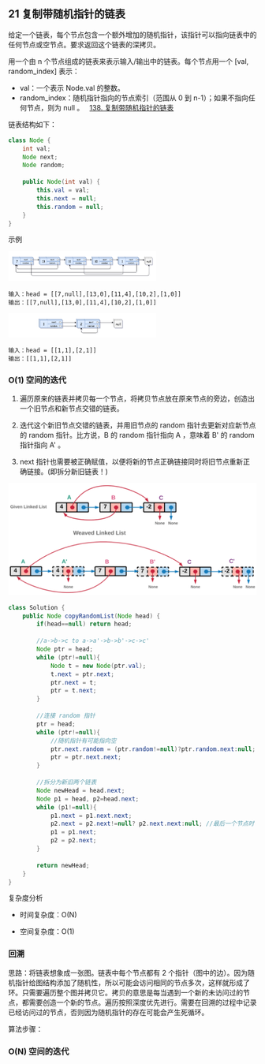 ## 21 复制带随机指针的链表

给定一个链表，每个节点包含一个额外增加的随机指针，该指针可以指向链表中的任何节点或空节点。要求返回这个链表的深拷贝。 

用一个由 n 个节点组成的链表来表示输入/输出中的链表。每个节点用一个 [val, random_index] 表示：

* val：一个表示 Node.val 的整数。
* random_index：随机指针指向的节点索引（范围从 0 到 n-1）；如果不指向任何节点，则为 null 。
 
[138. 复制带随机指针的链表](https://leetcode-cn.com/problems/copy-list-with-random-pointer/)

链表结构如下：

```java
class Node {
    int val;
    Node next;
    Node random;

    public Node(int val) {
        this.val = val;
        this.next = null;
        this.random = null;
    }
}
```

示例

<img src="./imglinklist/06-138-01.png" width=300>

```
输入：head = [[7,null],[13,0],[11,4],[10,2],[1,0]]
输出：[[7,null],[13,0],[11,4],[10,2],[1,0]]
```

<img src="./imglinklist/06-138-02.png" width=300>

```
输入：head = [[1,1],[2,1]]
输出：[[1,1],[2,1]]
```

### O(1) 空间的迭代

1. 遍历原来的链表并拷贝每一个节点，将拷贝节点放在原来节点的旁边，创造出一个旧节点和新节点交错的链表。

2. 迭代这个新旧节点交错的链表，并用旧节点的 random 指针去更新对应新节点的 random 指针。比方说，B 的 random 指针指向 A ，意味着 B' 的 random 指针指向 A' 。

3. next 指针也需要被正确赋值，以便将新的节点正确链接同时将旧节点重新正确链接。(即拆分新旧链表！)

<img src="./imglinklist/06-138-03.png" width=600>

```java
class Solution {
    public Node copyRandomList(Node head) {
        if(head==null) return head;

        //a->b->c to a->a'->b->b'->c->c'
        Node ptr = head;
        while (ptr!=null){
            Node t = new Node(ptr.val);
            t.next = ptr.next;
            ptr.next = t;
            ptr = t.next;
        }

        //连接 random 指针
        ptr = head;
        while (ptr!=null){
            //随机指针有可能指向空
            ptr.next.random = (ptr.random!=null)?ptr.random.next:null;
            ptr = ptr.next.next;
        }

        //拆分为新旧两个链表
        Node newHead = head.next;
        Node p1 = head, p2=head.next;
        while (p1!=null){
            p1.next = p1.next.next;
            p2.next = p2.next!=null? p2.next.next:null; //最后一个节点时
            p1 = p1.next;
            p2 = p2.next;
        }

        return newHead;
    }
}
```

复杂度分析

* 时间复杂度：O(N)

* 空间复杂度：O(1)


### 回溯

思路：将链表想象成一张图。链表中每个节点都有 2 个指针（图中的边）。因为随机指针给图结构添加了随机性，所以可能会访问相同的节点多次，这样就形成了环。只需要遍历整个图并拷贝它。拷贝的意思是每当遇到一个新的未访问过的节点，都需要创造一个新的节点。遍历按照深度优先进行。需要在回溯的过程中记录已经访问过的节点，否则因为随机指针的存在可能会产生死循环。


算法步骤：







### O(N) 空间的迭代





